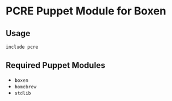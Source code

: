 # PCRE Puppet Module for Boxen

## Usage

```puppet
include pcre
```

## Required Puppet Modules

* `boxen`
* `homebrew`
* `stdlib`

